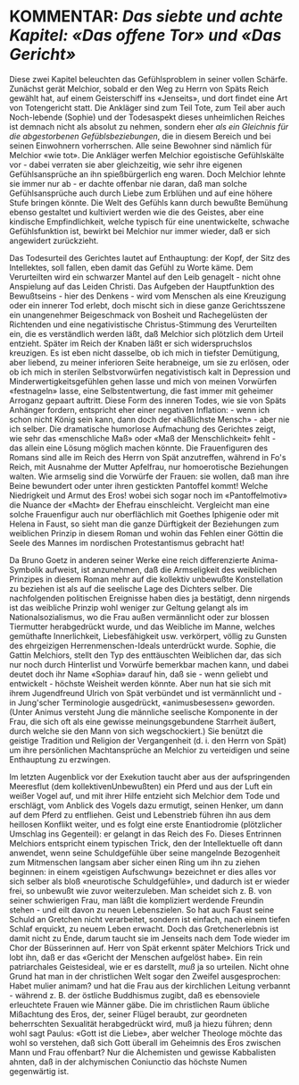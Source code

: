 # KOMMENTAR: *Das siebte und achte Kapitel: «Das offene Tor» und «Das Gericht»*

Diese zwei Kapitel beleuchten das Gefühlsproblem in seiner vollen Schärfe. Zunächst gerät Melchior, sobald er den Weg zu Herrn von Späts Reich gewählt hat, auf einem Geisterschiff ins «Jenseits», und dort findet eine Art von Totengericht statt. Die Ankläger sind zum Teil Tote, zum Teil aber auch Noch-lebende (Sophie) und der Todesaspekt dieses unheimlichen Reiches ist demnach nicht als absolut zu nehmen, sondern eher *als ein Gleichnis für die abgestorbenen Gefüblsbeziebungen*, die in diesem Bereich und bei seinen Einwohnern vorherrschen. Alle seine Bewohner sind nämlich für Melchior «wie tot». Die Ankläger werfen Melchior egoistische Gefühlskälte vor - dabei verraten sie aber gleichzeitig, wie sehr ihre eigenen Gefühlsansprüche an ihn spießbürgerlich eng waren. Doch Melchior lehnte sie immer nur ab - er dachte offenbar nie daran, daß man solche Gefühlsansprüche auch durch Liebe zum Erblühen und auf eine höhere Stufe bringen könnte. Die Welt des Gefühls kann durch bewußte Bemühung ebenso gestaltet und kultiviert werden wie die des Geistes, aber eine kindische Empfindlichkeit, welche typisch für eine unentwickelte, schwache Gefühlsfunktion ist, bewirkt bei Melchior nur immer wieder, daß er sich angewidert zurückzieht.

Das Todesurteil des Gerichtes lautet auf Enthauptung: der Kopf, der Sitz des Intellektes, soll fallen, eben damit das Gefühl zu Worte käme. Dem Verurteilten wird ein schwarzer Mantel auf den Leib genagelt - nicht ohne Anspielung auf das Leiden Christi. Das Aufgeben der Hauptfunktion des Bewußtseins - hier des Denkens - wird vom Menschen als eine Kreuzigung oder ein innerer Tod erlebt, doch mischt sich in diese ganze Gerichtsszene ein unangenehmer Beigeschmack von Bosheit und Rachegelüsten der Richtenden und eine negativistische Christus-Stimmung des Verurteilten ein, die es verständlich werden läßt, daß Melchior sich plötzlich dem Urteil entzieht. Später im Reich der Knaben läßt er sich widerspruchslos kreuzigen. Es ist eben nicht dasselbe, ob ich mich in tiefster Demütigung, aber liebend, zu meiner inferioren Seite herabneige, um sie zu erlösen, oder ob ich mich in sterilen Selbstvorwürfen negativistisch kalt in Depression und Minderwertigkeitsgefühlen gehen lasse und mich von meinen Vorwürfen «festnageln» lasse, eine Selbstentwertung, die fast immer mit geheimer Arroganz gepaart auftritt. Diese Form des inneren Todes, wie sie von Späts Anhänger fordern, entspricht eher einer negativen Inflation: - wenn ich schon nicht König sein kann, dann doch der «häßlichste Mensch» - aber nie ich selber. Die dramatische humorlose Aufmachung des Gerichtes zeigt, wie sehr das «menschliche Maß» oder «Maß der Menschlichkeit» fehlt - das allein eine Lösung möglich machen könnte. Die Frauenfiguren des Romans sind alle im Reich des Herrn von Spät anzutreffen, während in Fo's Reich, mit Ausnahme der Mutter Apfelfrau, nur homoerotische Beziehungen walten. Wie armselig sind die Vorwürfe der Frauen: sie wollen, daß man ihre Beine bewundert oder unter ihren gestickten Pantoffel kommt! Welche Niedrigkeit und Armut des Eros! wobei sich sogar noch im «Pantoffelmotiv» die Nuance der «Macht» der Ehefrau einschleicht. Vergleicht man eine solche Frauenfigur auch nur oberflächlich mit Goethes Iphigenie oder mit Helena in Faust, so sieht man die ganze Dürftigkeit der Beziehungen zum weiblichen Prinzip in diesem Roman und wohin das Fehlen einer Göttin die Seele des Mannes im nordischen Protestantismus gebracht hat!

Da Bruno Goetz in anderen seiner Werke eine reich differenzierte Anima-Symbolik aufweist, ist anzunehmen, daß die Armseligkeit des weiblichen Prinzipes in diesem Roman mehr auf die kollektiv unbewußte Konstellation zu beziehen ist als auf die seelische Lage des Dichters selber. Die nachfolgenden politischen Ereignisse haben dies ja bestätigt, denn nirgends ist das weibliche Prinzip wohl weniger zur Geltung gelangt als im Nationalsozialismus, wo die Frau außen vermännlicht oder zur blossen Tiermutter herabgedrückt wurde, und das Weibliche im Manne, welches gemüthafte Innerlichkeit, Liebesfähigkeit usw. verkörpert, völlig zu Gunsten des ehrgeizigen Herrenmenschen-Ideals unterdrückt wurde. Sophie, die Gattin Melchiors, stellt den Typ des enttäuschten Weiblichen dar, das sich nur noch durch Hinterlist und Vorwürfe bemerkbar machen kann, und dabei deutet doch ihr Name «Sophia» darauf hin, daß sie - wenn geliebt und entwickelt - höchste Weisheit werden könnte. Aber nun hat sie sich mit ihrem Jugendfreund Ulrich von Spät verbündet und ist vermännlicht und - in Jung'scher Terminologie ausgedrückt, «animusbesessen» geworden. (Unter Animus versteht Jung die männliche seelische Komponente in der Frau, die sich oft als eine gewisse meinungsgebundene Starrheit äußert, durch welche sie den Mann von sich wegschockiert.) Sie benützt die geistige Tradition und Religion der Vergangenheit (d. i. den Herrn von Spät) um ihre persönlichen Machtansprüche an Melchior zu verteidigen und seine Enthauptung zu erzwingen.

Im letzten Augenblick vor der Exekution taucht aber aus der aufspringenden Meeresflut (dem kollektivenUnbewußten) ein Pferd und aus der Luft ein weißer Vogel auf, und mit ihrer Hilfe entzieht sich Melchior dem Tode und erschlägt, vom Anblick des Vogels dazu ermutigt, seinen Henker, um dann auf dem Pferd zu entfliehen. Geist und Lebenstrieb führen ihn aus dem heillosen Konflikt weiter, und es folgt eine erste Enantiodromie (plötzlicher Umschlag ins Gegenteil): er gelangt in das Reich des Fo. Dieses Entrinnen Melchiors entspricht einem typischen Trick, den der Intellektuelle oft dann anwendet, wenn seine Schuldgefühle über seine mangelnde Bezogenheit zum Mitmenschen langsam aber sicher einen Ring um ihn zu ziehen beginnen: in einem «geistigen Aufschwung» bezeichnet er dies alles vor sich selber als bloß «neurotische Schuldgefühle», und dadurch ist er wieder frei, so unbewußt wie zuvor weiterzuleben. Man scheidet sich z. B. von seiner schwierigen Frau, man läßt die kompliziert werdende Freundin stehen - und eilt davon zu neuen Lebenszielen. So hat auch Faust seine Schuld an Gretchen nicht verarbeitet, sondern ist einfach, nach einem tiefen Schlaf erquickt, zu neuem Leben erwacht. Doch das Gretchenerlebnis ist damit nicht zu Ende, darum taucht sie im Jenseits nach dem Tode wieder im Chor der Büsserinnen auf. Herr von Spät erkennt später Melchiors Trick und lobt ihn, daß er das «Gericht der Menschen aufgelöst habe». Ein rein patriarchales Geistesideal, wie er es darstellt, *muß* ja so urteilen. Nicht ohne Grund hat man in der christlichen Welt sogar den Zweifel ausgesprochen: Habet mulier animam? und hat die Frau aus der kirchlichen Leitung verbannt - während z. B. der östliche Buddhismus zugibt, daß es ebensoviele erleuchtete Frauen wie Männer gäbe. Die im christlichen Raum übliche Mißachtung des Eros, der, seiner Flügel beraubt, zur geordneten beherrschten Sexualität herabgedrückt wird, muß ja hiezu führen; denn wohl sagt Paulus: «Gott ist die Liebe», aber welcher Theologe möchte das wohl so verstehen, daß sich Gott überall im Geheimnis des Eros zwischen Mann und Frau offenbart? Nur die Alchemisten und gewisse Kabbalisten ahnten, daß in der alchymischen Coniunctio das höchste Numen gegenwärtig ist.
